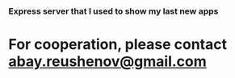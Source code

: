 ### Express server that I used to show my last new apps
# For cooperation, please contact abay.reushenov@gmail.com
